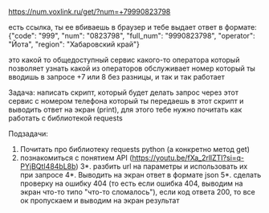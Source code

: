 https://num.voxlink.ru/get/?num=+79990823798

есть ссылка, ты ее вбиваешь в браузер и тебе выдает ответ в формате:
{"code": "999", "num": "0823798", "full_num": "9990823798", "operator": "Йота", "region": "Хабаровский край"}

это какой то общедоступный сервис какого-то оператора который позволяет узнать какой из операторов обслуживает номер который ты вводишь в запросе
+7 или 8 без разницы, и так и так работает

Задача:
написать скрипт, который будет делать запрос через этот сервис с номером телефона который ты передаешь в этот скрипт и выводить ответ на экран (print), для этого тебе нужно почитать как работать с библиотекой requests

Подзадачи:
1. Почитать про библиотеку requests python (а конкретно метод get)
2. познакомиться с понятием API (https://youtu.be/fXa_2rllZTI?si=q-PYjBQtI484bL8b)
3*. разбить url на параметры и использовать их при запросе
4*. Выводить на экран ответ в формате json
5*. сделать проверку на ошибку 404 (то есть если ошибка 404, выводим на экран что-то типо "что-то сломалось"), если код ответа 200, то все ок пропускаем и выводим на экран результат